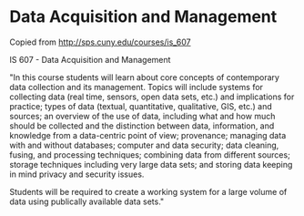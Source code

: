 Data Acquisition and Management
===============================

Copied from http://sps.cuny.edu/courses/is_607

IS 607 - Data Acquisition and Management

"In this course students will learn about core concepts of contemporary data collection and its management. Topics will include systems for collecting data (real time, sensors, open data sets, etc.) and implications for practice; types of data (textual, quantitative, qualitative, GIS, etc.) and sources; an overview of the use of data, including what and how much should be collected and the distinction between data, information, and knowledge from a data-centric point of view; provenance; managing data with and without databases; computer and data security; data cleaning, fusing, and processing techniques; combining data from different sources; storage techniques including very large data sets; and storing data keeping in mind privacy and security issues.

Students will be required to create a working system for a large volume of data using publically available data sets."
